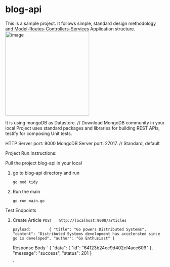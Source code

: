 # blog-api

This is a sample project. It follows simple, standard design methodology and Model-Routes-Controllers-Services
Application structure.
<img width="265" alt="image" src="https://user-images.githubusercontent.com/86374489/225626250-1e91d973-94d7-4016-a0b5-ea6e58f1df34.png">


It is using mongoDB as Datastore. // Download MongoDB community in your local 
Project uses standard packages and libraries for building REST APIs, testify for composing Unit tests.

HTTP Server port: 9000
MongoDB Server port: 27017. // Standard, default

Project Run Instructions:

Pull the project blog-api in your local


1. go to blog-api directory and run 

   `go mod tidy`           
2. Run the main 

   `go run main.go`


Test Endpoints 

1. Create Article
   `POST   http://localhost:9000/articles`

    `payload:       
      {
          "title": "Go powers Distributed Systems",
          "content": "Distributed Systems development has accelerated since go is developed",
          "author": "Go Enthusiast"
      }
    `

    Response Body 
    `
         {
             "data": {
                 "id": "64123b24cc9d402cf4ace609"
             },
             "message": "success",
             "status": 201
         }

    `
